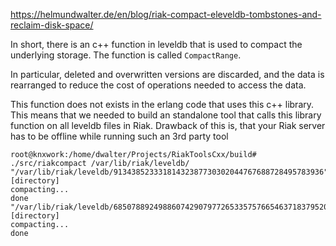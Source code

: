 https://helmundwalter.de/en/blog/riak-compact-eleveldb-tombstones-and-reclaim-disk-space/

In short, there is an c++ function in leveldb that is used to compact the underlying storage. The function is called `CompactRange`.

In particular, deleted and overwritten versions are discarded, and the data is rearranged to reduce the cost of operations needed to access the data.

This function does not exists in the erlang code that uses this c++ library. This means that we needed to build an standalone tool that calls this library function on all leveldb files in Riak. Drawback of this is, that your Riak server has to be offline while running such an 3rd party tool

    root@knxwork:/home/dwalter/Projects/RiakToolsCxx/build# ./src/riakcompact /var/lib/riak/leveldb/
    "/var/lib/riak/leveldb/91343852333181432387730302044767688728495783936" [directory]
    compacting...
    done
    "/var/lib/riak/leveldb/685078892498860742907977265335757665463718379520" [directory]
    compacting...
    done
